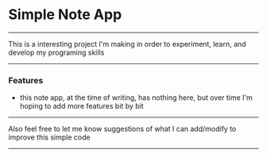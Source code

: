 # Simple Note App
---
This is a interesting project I'm making in order to experiment, learn, and develop my programing skills

---
### Features
- this note app, at the time of writing, has nothing here, but over time I'm hoping to add more features bit by bit

---

Also feel free to let me know suggestions of what I can add/modify to improve this simple code

---